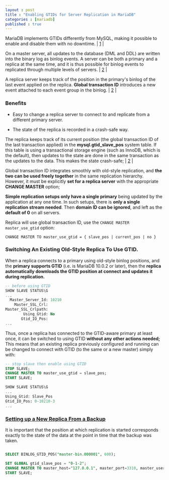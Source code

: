 ```yaml
---
layout : post
title : "Enabling GTIDs for Server Replication in MariaDB"
categories : [mariadb]
published : true
---
```


MariaDB implements GTIDs differently from MySQL, making it possible to enable and disable them with no downtime. \| [1][1]  \|

On a master server, all updates to the database (DML and DDL) are written into the binary log as binlog events. A server can be both a primary and a replica at the same time, and it is thus possible for binlog events to replicated through multiple levels of servers. \| [2][2]  \|

 A replica server keeps track of the position in the primary's binlog of the last event applied on the replica. **Global transaction ID** introduces a new event attached to each event group in the binlog.  \| [2][2]  \|

### Benefits
 *   Easy to change a replica server to connect to and replicate from a different primary server.

 *  The state of the replica is recorded in a crash-safe way.

The replica keeps track of its current position (the global transaction ID of the last transaction applied) in the **mysql.gtid_slave_pos** system table.  If this table is using a transactional storage engine (such as InnoDB, which is the default), then updates to the state are done in the same transaction as the updates to the data. This makes the state crash-safe;  \| [2][2]  \|


Global transaction ID integrates smoothly with old-style replication, and **the two can be used freely together** in the same replication hierarchy.  However, it must be explicitly **set for a replica server** with the appropriate **CHANGE MASTER** option;

**Simple replication setups only have a single primary** being updated by the application at any one time. In such setups, there is **only a single replication stream needed**. Then **domain ID can be ignored**, and left as the **default of 0** on all servers.


Replica will use global transaction ID, use the `CHANGE MASTER` `master_use_gtid` option:

```
CHANGE MASTER TO master_use_gtid = { slave_pos | current_pos | no }
```


### Switching An Existing Old-Style Replica To Use GTID.

When a replica connects to a primary using old-style binlog positions, and the **primary supports GTID** (i.e. is MariaDB 10.0.2 or later), then the **replica automatically downloads the GTID position at connect and updates it during replication.**

```sql
-- before using GTID
SHOW SLAVE STATUS\G
...
  Master_Server_Id: 10210
    Master_SSL_Crl:
Master_SSL_Crlpath:
        Using_Gtid: No
       Gtid_IO_Pos:
...
```

Thus, once a replica has connected to the GTID-aware primary at least once, it can be switched to using GTID **without any other actions needed;** This means that an existing replica previously configured and running can be changed to connect with GTID (to the same or a new master) simply with:

```sql
-- stop slave then enable using GTID
STOP SLAVE;
CHANGE MASTER TO master_use_gtid = slave_pos;
START SLAVE;

SHOW SLAVE STATUS\G
...
Using_Gtid: Slave_Pos
Gtid_IO_Pos: 0-10210-3
...
```

### [Setting up a New Replica From a Backup][3]

It is important that the position at which replication is started corresponds exactly to the state of the data at the point in time that the backup was taken.
```sql

SELECT BINLOG_GTID_POS("master-bin.000001", 600);

SET GLOBAL gtid_slave_pos = "0-1-2";
CHANGE MASTER TO master_host="127.0.0.1", master_port=3310, master_user="root", master_use_gtid=slave_pos;
START SLAVE;
```

[1]: https://mariadb.com/resources/blog/enabling-gtids-for-server-replication-in-mariadb-server-10-2/ "Enabling GTIDs MariaDB"

[2]: https://mariadb.com/kb/en/gtid/#the-domain-id "Global Transaction ID"

[3]: https://mariadb.com/kb/en/gtid/#setting-up-a-new-replica-from-a-backup "Setting up a New Replica From a Backup"
